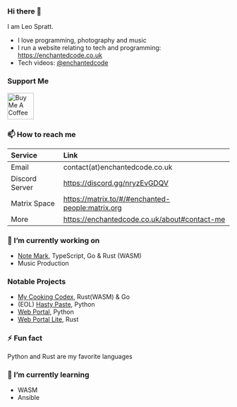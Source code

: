 ### Hi there 👋
I am Leo Spratt.

- I love programming, photography and music
- I run a website relating to tech and programming: <https://enchantedcode.co.uk>
- Tech videos: [@enchantedcode](https://www.youtube.com/@enchantedcode)

### Support Me

<a href="https://www.buymeacoffee.com/leospratt" target="_blank"><img src="https://cdn.buymeacoffee.com/buttons/v2/default-blue.png" alt="Buy Me A Coffee" height=60></a>

### 📫 How to reach me
| Service | Link |
|:--------|:-----|
| Email | contact(at)enchantedcode.co.uk |
| Discord Server | <https://discord.gg/nryzEvGDQV> |
| Matrix Space | <https://matrix.to/#/#enchanted-people:matrix.org> |
| More | <https://enchantedcode.co.uk/about#contact-me> |

### 🔭 I’m currently working on
- [Note Mark](https://github.com/enchant97/note-mark), TypeScript, Go & Rust (WASM)
- Music Production

### Notable Projects
- [My Cooking Codex](https://github.com/my-cooking-codex/), Rust(WASM) & Go
- (EOL) [Hasty Paste](https://github.com/enchant97/hasty-paste), Python
- [Web Portal](https://github.com/enchant97/web-portal), Python
- [Web Portal Lite](https://github.com/enchant97/web-portal-lite), Rust

### ⚡ Fun fact
Python and Rust are my favorite languages

### 🌱 I’m currently learning
- WASM
- Ansible
